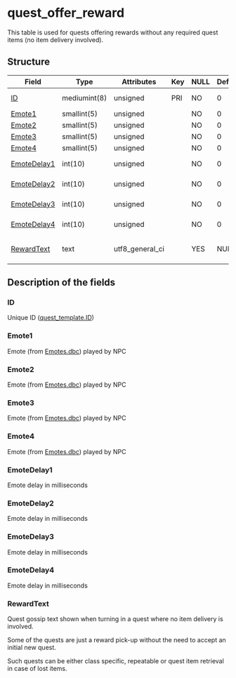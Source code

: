 # quest\_offer\_reward

This table is used for quests offering rewards without any required quest items (no item delivery involved).

## Structure 

| Field                           | Type         | Attributes        | Key | NULL | Default | Comment                                                |
|---------------------------------|--------------|-------------------|-----|------|---------|--------------------------------------------------------|
| [ID](#id)                       | mediumint(8) | unsigned          | PRI | NO   | 0       | Unique ID ([quest\_template.ID](quest_template.md#id)) |
| [Emote1](#emote1)               | smallint(5)  | unsigned          |     | NO   | 0       | Quest NPC [Emote](../../dbc/Emotes.md)                 |
| [Emote2](#emote2)               | smallint(5)  | unsigned          |     | NO   | 0       | Quest NPC [Emote](../../dbc/Emotes.md)                 |
| [Emote3](#emote3)               | smallint(5)  | unsigned          |     | NO   | 0       | Quest NPC [Emote](../../dbc/Emotes.md)                 |
| [Emote4](#emote4)               | smallint(5)  | unsigned          |     | NO   | 0       | Quest NPC [Emote](../../dbc/Emotes.md)                 |
| [EmoteDelay1](#emotedelay1)     | int(10)      | unsigned          |     | NO   | 0       | Emote delay in milliseconds                            |
| [EmoteDelay2](#emotedelay2)     | int(10)      | unsigned          |     | NO   | 0       | Emote delay in milliseconds                            |
| [EmoteDelay3](#emotedelay3)     | int(10)      | unsigned          |     | NO   | 0       | Emote delay in milliseconds                            |
| [EmoteDelay4](#emotedelay4)     | int(10)      | unsigned          |     | NO   | 0       | Emote delay in milliseconds                            |
| [RewardText](#rewardtext)       | text         | utf8\_general\_ci |     | YES  | NULL    | Quest gossip text, single quest dialogue               |

## Description of the fields

### ID

Unique ID ([quest\_template.ID](quest_template.md#id))

### Emote1

Emote (from [Emotes.dbc](../../dbc/Emotes.md)) played by NPC

### Emote2

Emote (from [Emotes.dbc](../../dbc/Emotes.md)) played by NPC

### Emote3

Emote (from [Emotes.dbc](../../dbc/Emotes.md)) played by NPC

### Emote4

Emote (from [Emotes.dbc](../../dbc/Emotes.md)) played by NPC

### EmoteDelay1

Emote delay in milliseconds

### EmoteDelay2

Emote delay in milliseconds

### EmoteDelay3

Emote delay in milliseconds

### EmoteDelay4

Emote delay in milliseconds

### RewardText

Quest gossip text shown when turning in a quest where no item delivery is involved.

Some of the quests are just a reward pick-up without the need to accept an initial new quest.

Such quests can be either class specific, repeatable or quest item retrieval in case of lost items.

